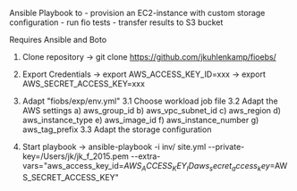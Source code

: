 Ansible Playbook to   - provision an EC2-instance with custom storage configuration
					            - run fio tests
					            - transfer results to S3 bucket

Requires Ansible and Boto

1. Clone repository
	-> git clone https://github.com/jkuhlenkamp/fioebs/
2. Export Credentials
	-> export AWS_ACCESS_KEY_ID=xxx
	-> export AWS_SECRET_ACCESS_KEY=xxx

3. Adapt "fiobs/exp/env.yml"
	3.1 Choose workload job file
	3.2 Adapt the AWS settings 
	    a) aws_group_id 
	    b) aws_vpc_subnet_id 
	    c) aws_region 
	    d) aws_instance_type
		  e) aws_image_id 
		  f) aws_instance_number 
		  g) aws_tag_prefix 
  3.3 Adapt the storage configuration
    
4. Start playbook
	-> ansible-playbook -i inv/ site.yml --private-key=/Users/jk/jk_f_2015.pem --extra-vars="aws_access_key_id=$AWS_ACCESS_KEY_ID aws_secret_access_key=$AWS_SECRET_ACCESS_KEY"
	
